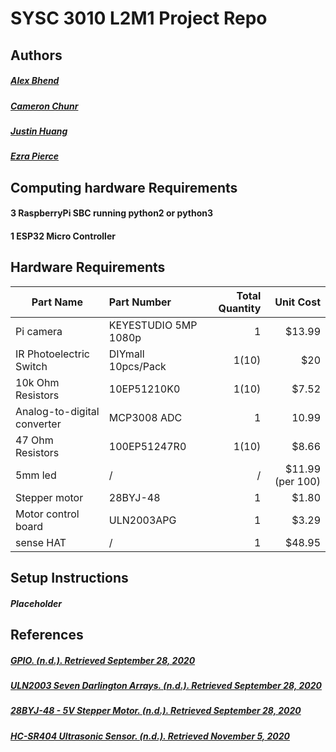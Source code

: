 # SYSC 3010 L2M1 Project Repo
## Authors
##### [Alex Bhend](https://github.com/alexbhend)
##### [Cameron Chunr](https://github.com/Cameron-chung)
##### [Justin Huang](https://github.com/Astray909)
##### [Ezra Pierce](https://github.com/ezrapierce000)
## Computing hardware Requirements
#### 3 RaspberryPi SBC running python2 or python3
#### 1 ESP32 Micro Controller
## Hardware Requirements
| Part Name     | Part Number   | Total Quantity| Unit Cost |
| ------------- |:-------------| ------:| -----: |
| Pi camera      | KEYESTUDIO 5MP 1080p | 1 |$13.99|
| IR Photoelectric Switch|	DIYmall 10pcs/Pack|	1(10)	|$20|
| 10k Ohm Resistors	|10EP51210K0 |	1(10)	|$7.52|
|Analog-to-digital converter|	MCP3008 ADC|	1|	10.99|
|47 Ohm Resistors|	100EP51247R0	|1(10)	|$8.66|
|5mm led	|/|	/	|$11.99 (per 100)|
|Stepper motor	|28BYJ-48|	1|	$1.80|
|Motor control board	|ULN2003APG |	1	|$3.29|
|sense HAT|	/	|1	|$48.95|
## Setup Instructions
##### Placeholder
## References
##### [GPIO. (n.d.). Retrieved September 28, 2020](https://www.raspberrypi.org/documentation/usage/gpio/)
##### [ULN2003 Seven Darlington Arrays. (n.d.). Retrieved September 28, 2020](https://www.st.com/en/interfaces-and-transceivers/uln2003.html)
##### [28BYJ-48 - 5V Stepper Motor. (n.d.). Retrieved September 28, 2020](https://components101.com/motors/28byj-48-stepper-motor)
##### [HC-SR404 Ultrasonic Sensor. (n.d.). Retrieved November 5, 2020](https://components101.com/ultrasonic-sensor-working-pinout-datasheet)
